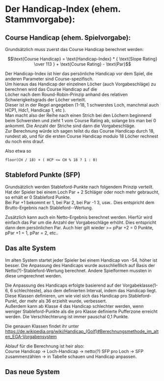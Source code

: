 # Der Handicap-Index (ehem. Stammvorgabe): 

## Course Handicap (ehem. Spielvorgabe):   
Grundsätzlich muss zuerst das Course Handicap berechnet werden:

$$\text{Course Handicap} = \text{Handicap-Index} * { \text{Slope Rating} \over 113 } + \text{Course Rating} - \text{Par}$$

Der Handicap-Index ist hier das persönliche Handicap vor dem Spiel, die anderen Parameter sind Course-spezifisch.  
Um hieraus das Handicap der einzelnen Löcher (auch Vorgabeschläge) zu berechnen wird das Course Handicap auf die  
Löcher nach dem Round-Robin-Prinzip anhand des relativen Schwierigkeitsgrads der Löcher verteilt.  
Dieser ist in der Regel angegeben (1-18, 1 schwerstes Loch, manchmal auch HCP1, Hdc1, Handicap 1, etc ).      
Man macht also der Reihe nach einen Strich bei den Löchern beginnend beim Schwersten und zieht 1 vom Course Rating ab, solange
bis man bei 0 ankommt. Die Anzahl der Striche sind dann die Vorgabeschläge.  
Zur Berechnung würde ich sagen teilst du das Course Handicap durch 18, rundest ab, und für die ersten Course Handicap modulo 18
Löcher rechnest du noch eins drauf.

Also etwa so

    floor(CH / 18) + ( HCP <= CH % 18 ? 1 : 0)

## Stableford Punkte (SFP)

Grundsätzlich werden Stableford-Punkte nach folgendem Prinzip verteilt.  
Hat der Spieler bei einem Loch Par + 2 Schläger oder noch mehr gebraucht, so erhält er 0 Stableford Punkte.  
Bei Par +1 bekommt er 1, bei Par 2, bei Par -1 3, usw..
Dies entspricht dem Brutto-Ergebnis nach Stableford--Wertung.

Zusätzlich kann auch ein Netto-Ergebnis berechnet werden. Hierfür wird einfach das Par um die Anzahl der Vorgabeschläge erhöht.
Dies entspricht dann dem persönlichen Par. Auch hier gilt wieder >= pPar +2 = 0 Punkte, pPar +1 = 1, pPar = 2, etc..

## Das alte System

Im alten System startet jeder Spieler bei einem Handicap von -54, höher ist besser. Die Anpassung des Handicaps wurde ausschließlich auf Basis der
Netto(?)-Stableford-Wertung berechnet. Andere Spielformen mussten in diese umgerechnet werden.  

Die Anpassung des Handicaps erfolgte basierend auf der Vorgabeklasse(1-6, 6 schlechteste), also dem definierten Interval, indem das Handicap liegt.  
Diese Klassen definieren, um wie viel sich das Handicap pro Stableford-Punkt, der mehr als 36 erziehlt wurde, verbessert.  
Außerdem kann ab Klasse 4 das Handicap schlechter werden, wenn weniger Stableford-Punkte als die pro Klasse definierte Pufferzone erreicht werden.
Die Verschlechterung ist immer pauschal 0,1 Punkte.  

Die genauen Klassen findet ihr unter https://de.wikipedia.org/wiki/Handicap_(Golf)#Berechnungsmethode_im_alten_EGA-Vorgabensystem

Ablauf für die Berechnung ist heir also:  
Course Handicap -> Loch-Handicap -> netto(?) SFP pro Loch -> SFP zusammenzählen -> in Tabelle schauen und Handicap anpassen.

## Das neue System




